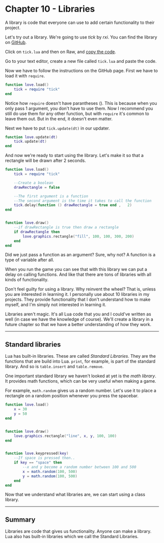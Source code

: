 # Chapter 10 - Libraries

A library is code that everyone can use to add certain functionality to their project.

Let's try out a library. We're going to use *tick* by *rxi*. You can find the library on [GitHub](https://github.com/rxi/tick).

Click on `tick.lua` and then on Raw, and [copy the code](https://raw.githubusercontent.com/rxi/tick/master/tick.lua).

Go to your text editor, create a new file called `tick.lua` and paste the code.

Now we have to follow the instructions on the GitHub page. First we have to load it with `require`.

```lua
function love.load()
	tick = require "tick"
end
```

Notice how `require` doesn't have parantheses (). This is because when you only pass 1 argument, you don't have to use them. Now I recommend you still do use them for any other function, but with `require` it's common to leave them out. But in the end, it doesn't even matter.

Next we have to put `tick.update(dt)` in our updater.

```lua
function love.update(dt)
	tick.update(dt)
end
```

And now we're ready to start using the library. Let's make it so that a rectangle will be drawn after 2 seconds.

```lua
function love.load()
	tick = require "tick"

	--Create a boolean
	drawRectangle = false

	--The first argument is a function
	--The second argument is the time it takes to call the function
	tick.delay(function () drawRectangle = true end ,	2)
end


function love.draw()
	--if drawRectangle is true then draw a rectangle
	if drawRectangle then
		love.graphics.rectangle("fill", 100, 100, 300, 200)
	end
end


```
Did we just pass a function as an argument? Sure, why not? A function is a type of variable after all.

When you run the game  you can see that with this library we can put a delay on calling functions. And like that there are tons of libraries with all kinds of functionality.

Don't feel guilty for using a library. Why reinvent the wheel? That is, unless you are interested in learning it. I personally use about 10 libraries in my projects. They provide functionality that I don't understand how to make myself, and I'm simply not interested in learning it.

Libraries aren't magic. It's all Lua code that you and I could've written as well (in case we have the knowledge of course). We'll create a library in a future chapter so that we have a better understanding of how they work.

___

## Standard libraries

Lua has built-in libraries. These are called *Standard Libraries*. They are the functions that are build into Lua. `print`, for example, is part of the standard library. And so is `table.insert` and `table.remove`.

One important standard library we haven't looked at yet is the *math library*. It provides math functions, which can be very useful when making a game.

For example, `math.random` gives us a random number. Let's use it to place a rectangle on a random position whenever you press the spacebar.

```lua
function love.load()
	x = 30
	y = 50
end


function love.draw()
	love.graphics.rectangle("line", x, y, 100, 100)
end


function love.keypressed(key)
	--If space is pressed then..
	if key == "space" then
		--x and y become a random number between 100 and 500
		x = math.random(100, 500)
		y = math.random(100, 500)
	end
end
```

Now that we understand what libraries are, we can start using a class library.

___

## Summary
Libraries are code that gives us functionality. Anyone can make a library. Lua also has built-in libraries which we call the Standard Libraries.
